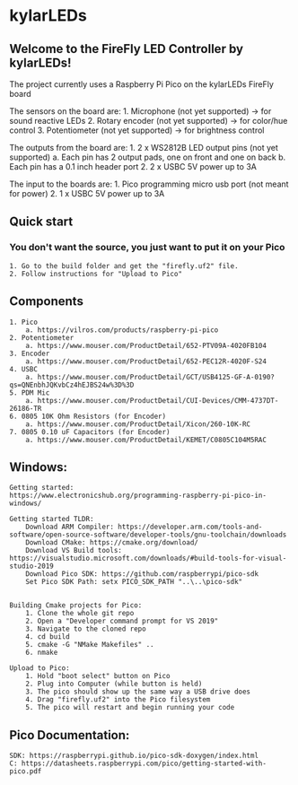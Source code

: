 # kylarLEDs

## Welcome to the FireFly LED Controller by kylarLEDs!

The project currently uses a Raspberry Pi Pico on the kylarLEDs FireFly board

The sensors on the board are:
    1. Microphone (not yet supported) -> for sound reactive LEDs
    2. Rotary encoder (not yet supported) -> for color/hue control
    3. Potentiometer (not yet supported) -> for brightness control

The outputs from the board are:
    1. 2 x WS2812B LED output pins (not yet supported)
        a. Each pin has 2 output pads, one on front and one on back
        b. Each pin has a 0.1 inch header port
    2. 2 x USBC 5V power up to 3A

The input to the boards are:
    1. Pico programming micro usb port (not meant for power)
    2. 1 x USBC 5V power up to 3A

## Quick start
### You don't want the source, you just want to put it on your Pico
    1. Go to the build folder and get the "firefly.uf2" file.
    2. Follow instructions for "Upload to Pico"


## Components
    1. Pico
        a. https://vilros.com/products/raspberry-pi-pico
    2. Potentiometer
        a. https://www.mouser.com/ProductDetail/652-PTV09A-4020FB104
    3. Encoder
        a. https://www.mouser.com/ProductDetail/652-PEC12R-4020F-S24
    4. USBC
        a. https://www.mouser.com/ProductDetail/GCT/USB4125-GF-A-0190?qs=QNEnbhJQKvbCz4hEJBS24w%3D%3D
    5. PDM Mic
        a. https://www.mouser.com/ProductDetail/CUI-Devices/CMM-4737DT-26186-TR
    6. 0805 10K Ohm Resistors (for Encoder)
        a. https://www.mouser.com/ProductDetail/Xicon/260-10K-RC
    7. 0805 0.10 uF Capacitors (for Encoder)
        a. https://www.mouser.com/ProductDetail/KEMET/C0805C104M5RAC


## Windows:
    Getting started:
    https://www.electronicshub.org/programming-raspberry-pi-pico-in-windows/

    Getting started TLDR:
        Download ARM Compiler: https://developer.arm.com/tools-and-software/open-source-software/developer-tools/gnu-toolchain/downloads
        Download CMake: https://cmake.org/download/
        Download VS Build tools: https://visualstudio.microsoft.com/downloads/#build-tools-for-visual-studio-2019
        Download Pico SDK: https://github.com/raspberrypi/pico-sdk
        Set Pico SDK Path: setx PICO_SDK_PATH "..\..\pico-sdk"


    Building Cmake projects for Pico:
        1. Clone the whole git repo
        2. Open a "Developer command prompt for VS 2019"
        3. Navigate to the cloned repo
        4. cd build
        5. cmake -G "NMake Makefiles" .. 
        6. nmake

    Upload to Pico:
        1. Hold "boot select" button on Pico
        2. Plug into Computer (while button is held)
        3. The pico should show up the same way a USB drive does
        4. Drag "firefly.uf2" into the Pico filesystem
        5. The pico will restart and begin running your code


## Pico Documentation:
    SDK: https://raspberrypi.github.io/pico-sdk-doxygen/index.html
    C: https://datasheets.raspberrypi.com/pico/getting-started-with-pico.pdf



